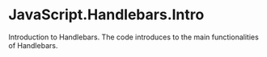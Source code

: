# JavaScript.Handlebars.Intro
Introduction to Handlebars.
The code introduces to the main functionalities of Handlebars.
